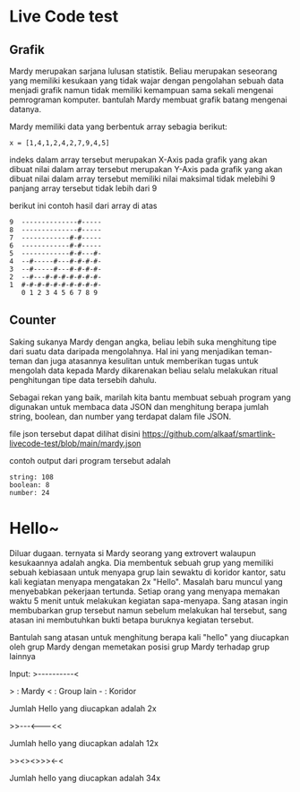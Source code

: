 # Live Code test

## Grafik
Mardy merupakan sarjana lulusan statistik. Beliau merupakan seseorang yang memiliki kesukaan yang tidak wajar dengan pengolahan sebuah data menjadi grafik namun tidak memiliki kemampuan sama sekali mengenai pemrograman komputer. bantulah Mardy membuat grafik batang mengenai datanya.

Mardy memiliki data yang berbentuk array sebagia berikut:

    x = [1,4,1,2,4,2,7,9,4,5]

indeks dalam array tersebut merupakan X-Axis pada grafik yang akan dibuat
nilai dalam array tersebut merupakan Y-Axis pada grafik yang akan dibuat
nilai dalam array tersebut memiliki nilai maksimal tidak melebihi 9
panjang array tersebut tidak lebih dari 9

berikut ini contoh hasil dari array di atas

    9  --------------#-----
    8  --------------#-----
    7  ------------#-#-----
    6  ------------#-#-----
    5  ------------#-#---#-
    4  --#-----#---#-#-#-#-
    3  --#-----#---#-#-#-#-
    2  --#---#-#-#-#-#-#-#-
    1  #-#-#-#-#-#-#-#-#-#-
       0 1 2 3 4 5 6 7 8 9 

## Counter
Saking sukanya Mardy dengan angka, beliau lebih suka menghitung tipe dari suatu data daripada mengolahnya. Hal ini yang menjadikan teman-teman dan juga atasannya kesulitan untuk memberikan tugas untuk mengolah data kepada Mardy dikarenakan beliau selalu melakukan ritual penghitungan tipe data tersebih dahulu.

Sebagai rekan yang baik, marilah kita bantu membuat sebuah program yang digunakan untuk membaca data JSON dan menghitung berapa jumlah string, boolean, dan number yang terdapat dalam file JSON.

file json tersebut dapat dilihat disini https://github.com/alkaaf/smartlink-livecode-test/blob/main/mardy.json

contoh output dari program tersebut adalah

    string: 108
    boolean: 8
    number: 24
    
# Hello~
Diluar dugaan. ternyata si Mardy seorang yang extrovert walaupun kesukaannya adalah angka. Dia membentuk sebuah grup yang memiliki sebuah kebiasaan untuk menyapa grup lain sewaktu di koridor kantor, satu kali kegiatan menyapa mengatakan 2x "Hello". Masalah baru muncul yang menyebabkan pekerjaan tertunda. Setiap orang yang menyapa memakan waktu 5 menit untuk melakukan kegiatan sapa-menyapa. Sang atasan ingin membubarkan grup tersebut namun sebelum melakukan hal tersebut, sang atasan ini membutuhkan bukti betapa buruknya kegiatan tersebut.

Bantulah sang atasan untuk menghitung berapa kali "hello" yang diucapkan oleh grup Mardy dengan memetakan posisi grup Mardy terhadap grup lainnya

Input:
\>----------<

\> : Mardy
< : Group lain
\-  : Koridor

Jumlah Hello yang diucapkan adalah 2x

\>>---<---<<

Jumlah hello yang diucapkan adalah 12x

\>><><>>><-<

Jumlah hello yang diucapkan adalah 34x
